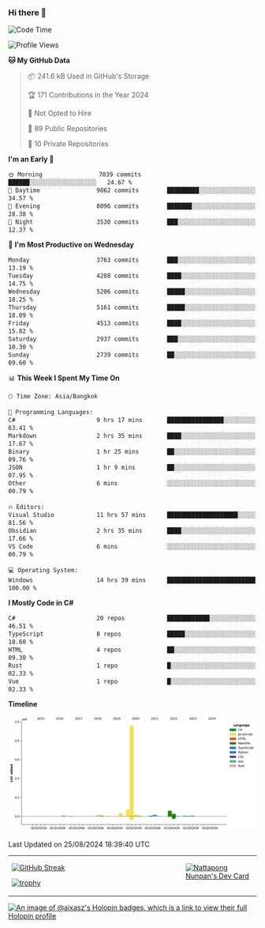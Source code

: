 ### Hi there 👋

<!--START_SECTION:waka-->
![Code Time](http://img.shields.io/badge/Code%20Time-1%2C859%20hrs%2040%20mins-blue)

![Profile Views](http://img.shields.io/badge/Profile%20Views-0-blue)

**🐱 My GitHub Data** 

> 📦 241.6 kB Used in GitHub's Storage 
 > 
> 🏆 171 Contributions in the Year 2024
 > 
> 🚫 Not Opted to Hire
 > 
> 📜 89 Public Repositories 
 > 
> 🔑 10 Private Repositories 
 > 
**I'm an Early 🐤** 

```text
🌞 Morning                7039 commits        ██████░░░░░░░░░░░░░░░░░░░   24.67 % 
🌆 Daytime                9862 commits        █████████░░░░░░░░░░░░░░░░   34.57 % 
🌃 Evening                8096 commits        ███████░░░░░░░░░░░░░░░░░░   28.38 % 
🌙 Night                  3530 commits        ███░░░░░░░░░░░░░░░░░░░░░░   12.37 % 
```
📅 **I'm Most Productive on Wednesday** 

```text
Monday                   3763 commits        ███░░░░░░░░░░░░░░░░░░░░░░   13.19 % 
Tuesday                  4208 commits        ████░░░░░░░░░░░░░░░░░░░░░   14.75 % 
Wednesday                5206 commits        █████░░░░░░░░░░░░░░░░░░░░   18.25 % 
Thursday                 5161 commits        █████░░░░░░░░░░░░░░░░░░░░   18.09 % 
Friday                   4513 commits        ████░░░░░░░░░░░░░░░░░░░░░   15.82 % 
Saturday                 2937 commits        ███░░░░░░░░░░░░░░░░░░░░░░   10.30 % 
Sunday                   2739 commits        ██░░░░░░░░░░░░░░░░░░░░░░░   09.60 % 
```


📊 **This Week I Spent My Time On** 

```text
🕑︎ Time Zone: Asia/Bangkok

💬 Programming Languages: 
C#                       9 hrs 17 mins       ████████████████░░░░░░░░░   63.41 % 
Markdown                 2 hrs 35 mins       ████░░░░░░░░░░░░░░░░░░░░░   17.67 % 
Binary                   1 hr 25 mins        ██░░░░░░░░░░░░░░░░░░░░░░░   09.76 % 
JSON                     1 hr 9 mins         ██░░░░░░░░░░░░░░░░░░░░░░░   07.95 % 
Other                    6 mins              ░░░░░░░░░░░░░░░░░░░░░░░░░   00.79 % 

🔥 Editors: 
Visual Studio            11 hrs 57 mins      ████████████████████░░░░░   81.56 % 
Obsidian                 2 hrs 35 mins       ████░░░░░░░░░░░░░░░░░░░░░   17.66 % 
VS Code                  6 mins              ░░░░░░░░░░░░░░░░░░░░░░░░░   00.79 % 

💻 Operating System: 
Windows                  14 hrs 39 mins      █████████████████████████   100.00 % 
```

**I Mostly Code in C#** 

```text
C#                       20 repos            ████████████░░░░░░░░░░░░░   46.51 % 
TypeScript               8 repos             █████░░░░░░░░░░░░░░░░░░░░   18.60 % 
HTML                     4 repos             ██░░░░░░░░░░░░░░░░░░░░░░░   09.30 % 
Rust                     1 repo              █░░░░░░░░░░░░░░░░░░░░░░░░   02.33 % 
Vue                      1 repo              █░░░░░░░░░░░░░░░░░░░░░░░░   02.33 % 
```



**Timeline**

![Lines of Code chart](https://raw.githubusercontent.com/aixasz/aixasz/main/assets/bar_graph.png)


 Last Updated on 25/08/2024 18:39:40 UTC
<!--END_SECTION:waka-->

<table>
<tr>
<td width="70%" valign="top">
 
 [![GitHub Streak](http://github-readme-streak-stats.herokuapp.com?user=aixasz&theme=github-dark&hide_border=true&date_format=%5BY%20%5DM%20j)](https://git.io/streak-stats)

 [![trophy](https://github-profile-trophy.vercel.app/?username=aixasz&theme=onedark)](https://github.com/ryo-ma/github-profile-trophy)
 </td>
<td width="30%" valign="top">
 
<a href="https://app.daily.dev/aixasz"><img src="https://api.daily.dev/devcards/403207936e6547c9a85ea449e9f3abe8.png?r=re8" alt="Nattapong Nunpan's Dev Card"/></a>

 </td>
</tr>
</table>

[![An image of @aixasz's Holopin badges, which is a link to view their full Holopin profile](https://holopin.me/aixasz)](https://holopin.io/@aixasz)
 
